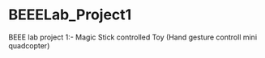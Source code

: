 # BEEELab_Project1
BEEE lab project 1:- Magic Stick controlled Toy (Hand gesture controll mini quadcopter)

